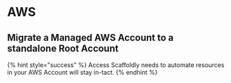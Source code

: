 # AWS

## Migrate a Managed AWS Account to a standalone Root Account

{% hint style="success" %}
Access Scaffoldly needs to automate resources in your AWS Account will stay in-tact.
{% endhint %}

